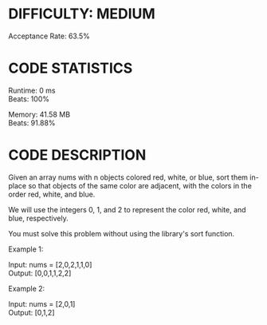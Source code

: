# DIFFICULTY: MEDIUM
Acceptance Rate: 63.5%

# CODE STATISTICS
Runtime: 0 ms <br />
Beats: 100%

Memory: 41.58 MB <br />
Beats: 91.88%

# CODE DESCRIPTION
Given an array nums with n objects colored red, white, or blue, sort them in-place so that objects of the same color are adjacent, with the colors in the order red, white, and blue.

We will use the integers 0, 1, and 2 to represent the color red, white, and blue, respectively.

You must solve this problem without using the library's sort function.


Example 1:

Input: nums = [2,0,2,1,1,0] <br />
Output: [0,0,1,1,2,2] 

Example 2: 

Input: nums = [2,0,1]<br />
Output: [0,1,2]
